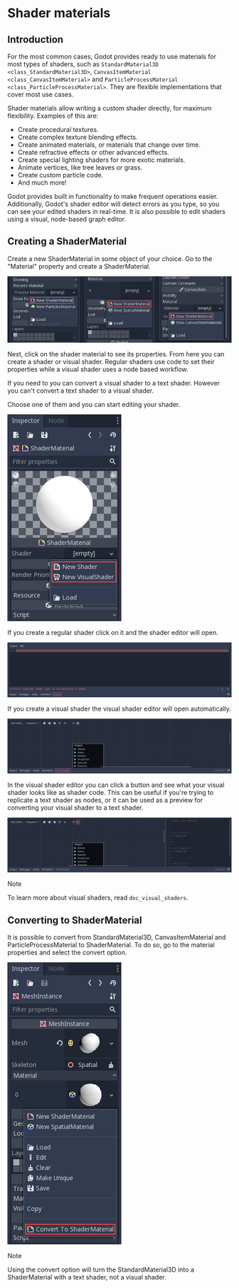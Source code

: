 # Shader materials

## Introduction

For the most common cases, Godot provides ready to use materials for
most types of shaders, such as
`StandardMaterial3D <class_StandardMaterial3D>`,
`CanvasItemMaterial <class_CanvasItemMaterial>` and
`ParticleProcessMaterial <class_ParticleProcessMaterial>`. They are
flexible implementations that cover most use cases.

Shader materials allow writing a custom shader directly, for maximum
flexibility. Examples of this are:

-   Create procedural textures.
-   Create complex texture blending effects.
-   Create animated materials, or materials that change over time.
-   Create refractive effects or other advanced effects.
-   Create special lighting shaders for more exotic materials.
-   Animate vertices, like tree leaves or grass.
-   Create custom particle code.
-   And much more!

Godot provides built in functionality to make frequent operations
easier. Additionally, Godot's shader editor will detect errors as you
type, so you can see your edited shaders in real-time. It is also
possible to edit shaders using a visual, node-based graph editor.

## Creating a ShaderMaterial

Create a new ShaderMaterial in some object of your choice. Go to the
"Material" property and create a ShaderMaterial.

![image](img/shader_material_create.png)

Next, click on the shader material to see its properties. From here you
can create a shader or visual shader. Regular shaders use code to set
their properties while a visual shader uses a node based workflow.

If you need to you can convert a visual shader to a text shader. However
you can't convert a text shader to a visual shader.

Choose one of them and you can start editing your shader.

![image](img/shader_create.png)

If you create a regular shader click on it and the shader editor will
open.

![image](img/shader_material_editor.png)

If you create a visual shader the visual shader editor will open
automatically.

![image](img/visual_shader_editor.png)

In the visual shader editor you can click a button and see what your
visual shader looks like as shader code. This can be useful if you're
trying to replicate a text shader as nodes, or it can be used as a
preview for converting your visual shader to a text shader.

![image](img/visual_shader_code.png)

Note

To learn more about visual shaders, read `doc_visual_shaders`.

## Converting to ShaderMaterial

It is possible to convert from StandardMaterial3D, CanvasItemMaterial
and ParticleProcessMaterial to ShaderMaterial. To do so, go to the
material properties and select the convert option.

![image](img/shader_material_convert.png)

Note

Using the convert option will turn the StandardMaterial3D into a
ShaderMaterial with a text shader, not a visual shader.
